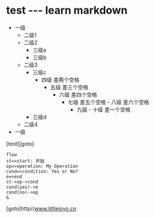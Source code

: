 # test --- learn markdown
- 一级
  - 二级1
  - 二级2
    - 三级a
    - 三级b
  - 二级3
    - 三级c
      - 四级 差两个空格
         - 五级 差三个空格
             - 六级 差四个空格
                  - 七级 差五个空格
                        - 八级 差六个空格
                       - 九级 
                        - 十级 差一个空格
    - 三级d
  - 二级4
- 一级

[test][goto]

```
flow
st=>start: 开始
op=>operation: My Operation
cond=>condition: Yes or No?
e=>end
st->op->cond
cond(yes)->e
cond(no)->op
&
```


[goto]http//www.littlejoyo.cn
